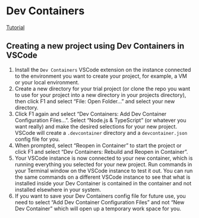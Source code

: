 # Dev Containers

[Tutorial](https://code.visualstudio.com/docs/devcontainers/containers)

## Creating a new project using Dev Containers in VSCode

1. Install the `Dev Containers` VSCode extension on the instance connected to the environment you want to create your project, for example, a VM or your local environment.
2. Create a new directory for your trial project (or clone the repo you want to use for your project into a new directory in your projects directory), then click F1 and select “File: Open Folder…” and select your new directory. 
3. Click F1 again and select “Dev Containers: Add Dev Container Configuration Files…”. Select “Node.js & TypeScript” (or whatever you want really) and make the desired selections for your new project. VSCode will create a `.devcontainer` directory and a `devcontainer.json` config file for you. 
4. When prompted, select “Reopen in Container” to start the project or click F1 and select “Dev Containers: Rebuild and Reopen in Container”.
5. Your VSCode instance is now connected to your new container, which is running everything you selected for your new project. Run commands in your Terminal window on the VSCode instance to test it out. You can run the same commands on a different VSCode instance to see that what is installed inside your Dev Container is contained in the container and not installed elsewhere in your system.
6. If you want to save your Dev Containers config file for future use, you need to select “Add Dev Container Configuration Files” and not “New Dev Container” which will open up a temporary work space for you.
